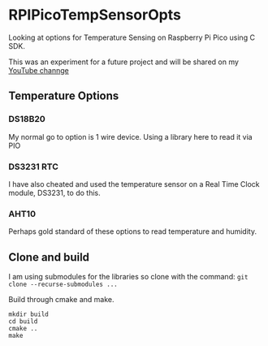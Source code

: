 # RPIPicoTempSensorOpts
Looking at options for Temperature Sensing on Raspberry Pi Pico using C SDK.

This was an experiment for a future project and will be shared on my [YouTube channge](https://youtube.com/@drjonea)

## Temperature Options

### DS18B20
My normal go to option is 1 wire device. Using a library here to read it via PIO

### DS3231 RTC
I have also cheated and used the temperature sensor on a Real Time Clock module, DS3231, to do this. 

### AHT10
Perhaps gold standard of these options to read temperature and humidity.


## Clone and build
I am using submodules for the libraries so clone with the command:
```git clone --recurse-submodules ...```

Build through cmake and make.
```
mkdir build
cd build
cmake ..
make
```



